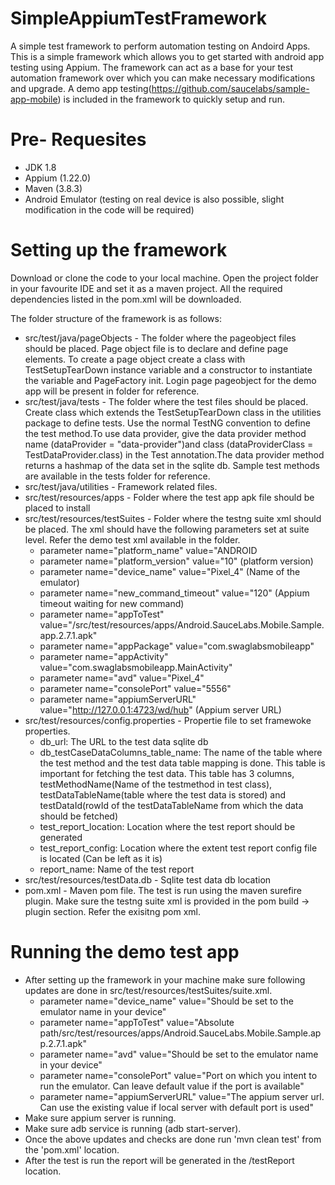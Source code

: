 # SimpleAppiumTestFramework
A simple test framework to perform automation testing on Andoird Apps.
This is a simple framework which allows you to get started with android app testing using Appium.
The framework can act as a base for your test automation framework over which you can make necessary modifications and upgrade.
A demo app testing(https://github.com/saucelabs/sample-app-mobile) is included in the framework to quickly setup and run.

# Pre- Requesites
 - JDK 1.8
 - Appium (1.22.0)
 - Maven (3.8.3)
 - Android Emulator (testing on real device is also possible, slight modification in the code will be required)

# Setting up the framework
Download or clone the code to your local machine. Open the project folder in your favourite IDE and set it as a maven project.
All the required dependencies listed in the pom.xml will be downloaded.

The folder structure of the framework is as follows:
 - src/test/java/pageObjects - The folder where the pageobject files should be placed. Page object file is to declare and define page elements. To create a page object create a class with TestSetupTearDown instance variable and a constructor to instantiate the variable and PageFactory init. Login page pageobject for the demo app will be present in folder for reference.
 - src/test/java/tests - The folder where the test files should be placed. Create class which extends the TestSetupTearDown class in the utilities package to define tests. Use the normal TestNG convention to define the test method.To use data provider, give the data provider method name (dataProvider = "data-provider")and class (dataProviderClass = TestDataProvider.class) in the Test annotation.The data provider method returns a hashmap of the data set in the sqlite db. Sample test methods are available in the tests folder for reference.
 - src/test/java/utilities - Framework related files.
 - src/test/resources/apps - Folder where the test app apk file should be placed to install
 - src/test/resources/testSuites - Folder where the testng suite xml should be placed. The xml should have the following parameters set at suite level. Refer the demo test xml available in the folder.
	- parameter name="platform_name" value="ANDROID
	- parameter name="platform_version" value="10" (platform version)
	- parameter name="device_name" value="Pixel_4" (Name of the emulator)
	- parameter name="new_command_timeout" value="120" (Appium timeout waiting for new command)
	- parameter name="appToTest" value="<Absolute path to the folder>/src/test/resources/apps/Android.SauceLabs.Mobile.Sample.app.2.7.1.apk"
	- parameter name="appPackage" value="com.swaglabsmobileapp"
	- parameter name="appActivity" value="com.swaglabsmobileapp.MainActivity"
	- parameter name="avd" value="Pixel_4"
	- parameter name="consolePort" value="5556"
	- parameter name="appiumServerURL" value="http://127.0.0.1:4723/wd/hub" (Appium server URL)
 - src/test/resources/config.properties - Propertie file to set framewoke properties.
	- db_url: The URL to the test data sqlite db
	- db_testCaseDataColumns_table_name: The name of the table where the test method and the test data table mapping is done. This table is important for fetching the test data. This table has 3 columns, testMethodName(Name of the testmethod in test class), testDataTableName(table where the test data is stored) and testDataId(rowId of the testDataTableName from which the data should be fetched)
	- test_report_location: Location where the test report should be generated
	- test_report_config: Location where the extent test report config file is located (Can be left as it is)
	- report_name: Name of the test report
 - src/test/resources/testData.db - Sqlite test data db location
 - pom.xml - Maven pom file. The test is run using the maven surefire plugin. Make sure the testng suite xml is provided in the pom build -> plugin section. Refer the exisitng pom xml.

# Running the demo test app
- After setting up the framework in your machine make sure following updates are done in src/test/resources/testSuites/suite.xml.
	- parameter name="device_name" value="Should be set to the emulator name in your device"
	- parameter name="appToTest" value="Absolute path/src/test/resources/apps/Android.SauceLabs.Mobile.Sample.app.2.7.1.apk"
	- parameter name="avd" value="Should be set to the emulator name in your device"
	- parameter name="consolePort" value="Port on which you intent to run the emulator. Can leave default value if the port is available"
	- parameter name="appiumServerURL" value="The appium server url. Can use the existing value if local server with default port is used"
- Make sure appium server is running.
- Make sure adb service is running (adb start-server).
- Once the above updates and checks are done run 'mvn clean test' from the 'pom.xml' location.
- After the test is run the report will be generated in the /testReport location.

